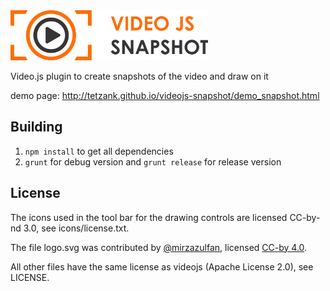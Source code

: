 <img height="80" src="https://raw.githubusercontent.com/tetzank/videojs-snapshot/master/logo.svg?sanitize=true">

Video.js plugin to create snapshots of the video and draw on it

demo page:
http://tetzank.github.io/videojs-snapshot/demo_snapshot.html

## Building

1. `npm install` to get all dependencies
2. `grunt` for debug version and `grunt release` for release version

## License

The icons used in the tool bar for the drawing controls are licensed CC-by-nd 3.0, see icons/license.txt.

The file logo.svg was contributed by [@mirzazulfan](https://github.com/mirzazulfan), licensed [CC-by 4.0](http://creativecommons.org/licenses/by/4.0/).

All other files have the same license as videojs (Apache License 2.0), see LICENSE.
